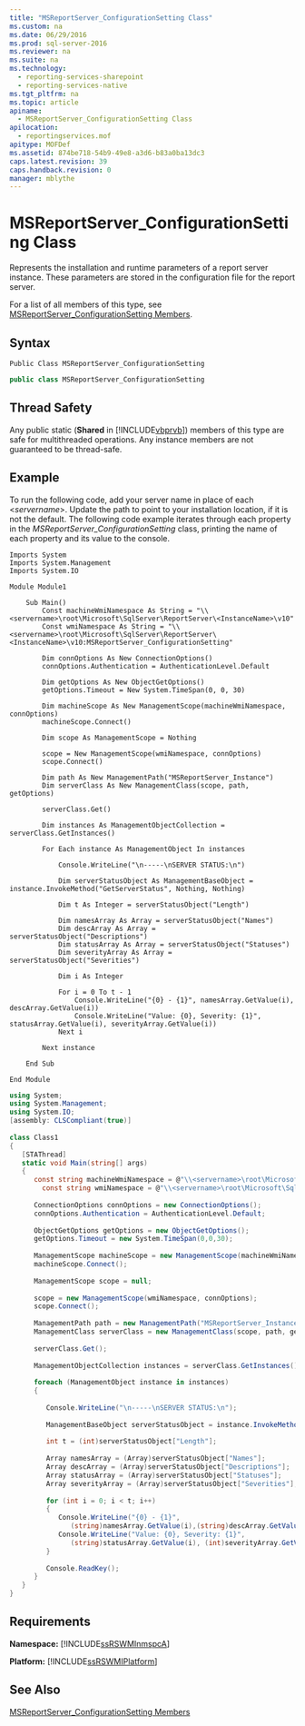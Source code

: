 ```yaml
---
title: "MSReportServer_ConfigurationSetting Class"
ms.custom: na
ms.date: 06/29/2016
ms.prod: sql-server-2016
ms.reviewer: na
ms.suite: na
ms.technology: 
  - reporting-services-sharepoint
  - reporting-services-native
ms.tgt_pltfrm: na
ms.topic: article
apiname: 
  - MSReportServer_ConfigurationSetting Class
apilocation: 
  - reportingservices.mof
apitype: MOFDef
ms.assetid: 874be718-54b9-49e8-a3d6-b83a0ba13dc3
caps.latest.revision: 39
caps.handback.revision: 0
manager: mblythe
---
```

# MSReportServer_ConfigurationSetting Class
Represents the installation and runtime parameters of a report server instance. These parameters are stored in the configuration file for the report server.  
  
 For a list of all members of this type, see [MSReportServer_ConfigurationSetting Members](../../Topics/TopicNameNotContainA/MSReportServer_ConfigurationSetting-Members.md).  
  
## Syntax  
  
```vb#  
Public Class MSReportServer_ConfigurationSetting  
```  
  
```c#  
public class MSReportServer_ConfigurationSetting  
```  
  
## Thread Safety  
 Any public static (**Shared** in [!INCLUDE[vbprvb](../../Topics/TopicNameContainA/tokens/vbprvb_md.md)]) members of this type are safe for multithreaded operations. Any instance members are not guaranteed to be thread-safe.  
  
## Example  
 To run the following code, add your server name in place of each <*servername*>. Update the path to point to your installation location, if it is not the default. The following code example iterates through each property in the *MSReportServer_ConfigurationSetting* class, printing the name of each property and its value to the console.  
  
```vb#  
Imports System  
Imports System.Management  
Imports System.IO  
  
Module Module1  
  
    Sub Main()  
        Const machineWmiNamespace As String = "\\<servername>\root\Microsoft\SqlServer\ReportServer\<InstanceName>\v10"  
        Const wmiNamespace As String = "\\<servername>\root\Microsoft\SqlServer\ReportServer\<InstanceName>\v10:MSReportServer_ConfigurationSetting"  
  
        Dim connOptions As New ConnectionOptions()  
        connOptions.Authentication = AuthenticationLevel.Default  
  
        Dim getOptions As New ObjectGetOptions()  
        getOptions.Timeout = New System.TimeSpan(0, 0, 30)  
  
        Dim machineScope As New ManagementScope(machineWmiNamespace, connOptions)  
        machineScope.Connect()  
  
        Dim scope As ManagementScope = Nothing  
  
        scope = New ManagementScope(wmiNamespace, connOptions)  
        scope.Connect()  
  
        Dim path As New ManagementPath("MSReportServer_Instance")  
        Dim serverClass As New ManagementClass(scope, path, getOptions)  
  
        serverClass.Get()  
  
        Dim instances As ManagementObjectCollection = serverClass.GetInstances()  
  
        For Each instance As ManagementObject In instances  
  
            Console.WriteLine("\n-----\nSERVER STATUS:\n")  
  
            Dim serverStatusObject As ManagementBaseObject = instance.InvokeMethod("GetServerStatus", Nothing, Nothing)  
  
            Dim t As Integer = serverStatusObject("Length")  
  
            Dim namesArray As Array = serverStatusObject("Names")  
            Dim descArray As Array = serverStatusObject("Descriptions")  
            Dim statusArray As Array = serverStatusObject("Statuses")  
            Dim severityArray As Array = serverStatusObject("Severities")  
  
            Dim i As Integer  
  
            For i = 0 To t - 1  
                Console.WriteLine("{0} - {1}", namesArray.GetValue(i), descArray.GetValue(i))  
                Console.WriteLine("Value: {0}, Severity: {1}", statusArray.GetValue(i), severityArray.GetValue(i))  
            Next i  
  
        Next instance  
  
    End Sub  
  
End Module  
```  
  
```c#  
using System;  
using System.Management;  
using System.IO;  
[assembly: CLSCompliant(true)]  
  
class Class1  
{  
   [STAThread]  
   static void Main(string[] args)  
   {  
      const string machineWmiNamespace = @"\\<servername>\root\Microsoft\SqlServer\ReportServer\<InstanceName>\v10";  
        const string wmiNamespace = @"\\<servername>\root\Microsoft\SqlServer\ReportServer\<InstanceName>\v10:MSReportServer_ConfigurationSetting";  
  
      ConnectionOptions connOptions = new ConnectionOptions();  
      connOptions.Authentication = AuthenticationLevel.Default;  
  
      ObjectGetOptions getOptions = new ObjectGetOptions();  
      getOptions.Timeout = new System.TimeSpan(0,0,30);  
  
      ManagementScope machineScope = new ManagementScope(machineWmiNamespace, connOptions);  
      machineScope.Connect();  
  
      ManagementScope scope = null;  
  
      scope = new ManagementScope(wmiNamespace, connOptions);  
      scope.Connect();  
  
      ManagementPath path = new ManagementPath("MSReportServer_Instance");  
      ManagementClass serverClass = new ManagementClass(scope, path, getOptions);  
  
      serverClass.Get();  
  
      ManagementObjectCollection instances = serverClass.GetInstances();  
  
      foreach (ManagementObject instance in instances)  
      {  
  
         Console.WriteLine("\n-----\nSERVER STATUS:\n");  
  
         ManagementBaseObject serverStatusObject = instance.InvokeMethod("GetServerStatus", null, null);  
  
         int t = (int)serverStatusObject["Length"];  
  
         Array namesArray = (Array)serverStatusObject["Names"];  
         Array descArray = (Array)serverStatusObject["Descriptions"];  
         Array statusArray = (Array)serverStatusObject["Statuses"];  
         Array severityArray = (Array)serverStatusObject["Severities"];  
  
         for (int i = 0; i < t; i++)  
         {  
            Console.WriteLine("{0} - {1}",  
               (string)namesArray.GetValue(i),(string)descArray.GetValue(i));  
            Console.WriteLine("Value: {0}, Severity: {1}",  
               (string)statusArray.GetValue(i), (int)severityArray.GetValue(i));  
         }  
  
         Console.ReadKey();  
      }  
   }  
}  
```  
  
## Requirements  
 **Namespace:** [!INCLUDE[ssRSWMInmspcA](../../Topics/TopicNameNotContainA/tokens/ssRSWMInmspcA_md.md)]  
  
 **Platform:** [!INCLUDE[ssRSWMIPlatform](../../Topics/TopicNameNotContainA/tokens/ssRSWMIPlatform_md.md)]  
  
## See Also  
 [MSReportServer_ConfigurationSetting Members](../../Topics/TopicNameNotContainA/MSReportServer_ConfigurationSetting-Members.md)
